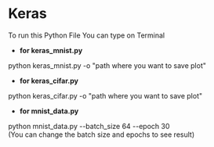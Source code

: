 # **Keras**

To run this Python File
You can type on Terminal


- **for keras_mnist.py**

python keras_mnist.py -o "path where you want to save plot" 



- **for keras_cifar.py**

python keras_cifar.py -o "path where you want to save plot"  



- **for mnist_data.py**

python mnist_data.py --batch_size 64 --epoch 30  
(You can change the batch size and epochs to see result)
